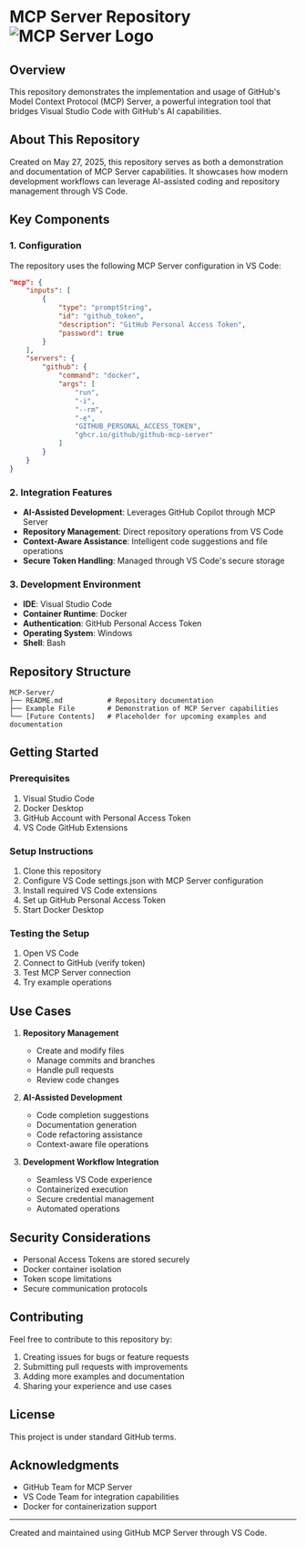 # MCP Server Repository ![MCP Server Logo](logo.png)

## Overview
This repository demonstrates the implementation and usage of GitHub's Model Context Protocol (MCP) Server, a powerful integration tool that bridges Visual Studio Code with GitHub's AI capabilities.

## About This Repository
Created on May 27, 2025, this repository serves as both a demonstration and documentation of MCP Server capabilities. It showcases how modern development workflows can leverage AI-assisted coding and repository management through VS Code.

## Key Components

### 1. Configuration
The repository uses the following MCP Server configuration in VS Code:
```json
"mcp": {
    "inputs": [
        {
            "type": "promptString",
            "id": "github_token",
            "description": "GitHub Personal Access Token",
            "password": true
        }
    ],
    "servers": {
        "github": {
            "command": "docker",
            "args": [
                "run",
                "-i",
                "--rm",
                "-e",
                "GITHUB_PERSONAL_ACCESS_TOKEN",
                "ghcr.io/github/github-mcp-server"
            ]
        }
    }
}
```

### 2. Integration Features
- **AI-Assisted Development**: Leverages GitHub Copilot through MCP Server
- **Repository Management**: Direct repository operations from VS Code
- **Context-Aware Assistance**: Intelligent code suggestions and file operations
- **Secure Token Handling**: Managed through VS Code's secure storage

### 3. Development Environment
- **IDE**: Visual Studio Code
- **Container Runtime**: Docker
- **Authentication**: GitHub Personal Access Token
- **Operating System**: Windows
- **Shell**: Bash

## Repository Structure
```
MCP-Server/
├── README.md           # Repository documentation
├── Example File        # Demonstration of MCP Server capabilities
└── [Future Contents]   # Placeholder for upcoming examples and documentation
```

## Getting Started

### Prerequisites
1. Visual Studio Code
2. Docker Desktop
3. GitHub Account with Personal Access Token
4. VS Code GitHub Extensions

### Setup Instructions
1. Clone this repository
2. Configure VS Code settings.json with MCP Server configuration
3. Install required VS Code extensions
4. Set up GitHub Personal Access Token
5. Start Docker Desktop

### Testing the Setup
1. Open VS Code
2. Connect to GitHub (verify token)
3. Test MCP Server connection
4. Try example operations

## Use Cases
1. **Repository Management**
   - Create and modify files
   - Manage commits and branches
   - Handle pull requests
   - Review code changes

2. **AI-Assisted Development**
   - Code completion suggestions
   - Documentation generation
   - Code refactoring assistance
   - Context-aware file operations

3. **Development Workflow Integration**
   - Seamless VS Code experience
   - Containerized execution
   - Secure credential management
   - Automated operations

## Security Considerations
- Personal Access Tokens are stored securely
- Docker container isolation
- Token scope limitations
- Secure communication protocols

## Contributing
Feel free to contribute to this repository by:
1. Creating issues for bugs or feature requests
2. Submitting pull requests with improvements
3. Adding more examples and documentation
4. Sharing your experience and use cases

## License
This project is under standard GitHub terms.

## Acknowledgments
- GitHub Team for MCP Server
- VS Code Team for integration capabilities
- Docker for containerization support

---
Created and maintained using GitHub MCP Server through VS Code.
